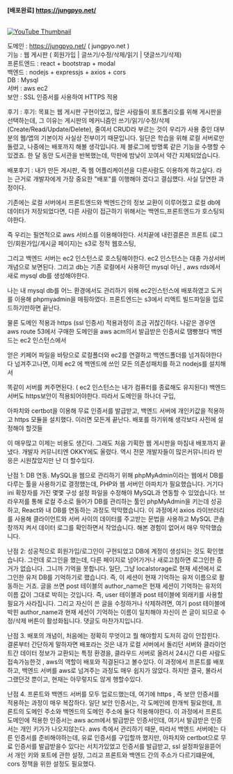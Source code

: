 **[배포완료] https://jungpyo.net/**

<br>[![YouTube Thumbnail](https://img.youtube.com/vi/EIK0m_DOJgM/0.jpg)](https://youtu.be/EIK0m_DOJgM)


도메인 : https://jungpyo.net/ ( jungpyo.net )
<br>기능 : 웹 게시판 ( 회원가입 | 글쓰기/수정/삭제/읽기 | 댓글쓰기/삭제) 
<br>프론트엔드 : react +  bootstrap + modal 
<br>백엔드 : nodejs + expressjs  + axios + cors 
<br>DB : Mysql 
<br>서버 : aws ec2 
<br>보안 : SSL 인증서를 사용하여 HTTPS 적용 
<br>

후기 :
후기: 목표는 웹 게시판 구현이었고, 많은 사람들이 포트폴리오를 위해 게시판을 선택하는데, 그 이유는 게시판의 메커니즘인 쓰기/읽기/수정/삭제 (Create/Read/Update/Delete), 줄여서 CRUD라 부르는 것이 우리가 사용 중인 대부분의 웹/앱의 기본이자 사실상 전부이기 때문입니다. 일단은 학습을 위해 로컬 서버로만 돌렸고, 나중에는 배포까지 해볼 생각입니다. 제 블로그에 방명록 같은 기능을 수행할 수 있겠죠. 한 달 동안 도서관을 반복했는데, 막판에 밤낮이 꼬여서 약간 지체되었습니다.

배포후기 : 내가 만든 게시판, 즉 웹 어플리케이션을 다른사람도 이용하게 하고싶다. 라는  근거로 개발자에게 가장 중요한 "배포"를 이행해야 겠다고 결심헀다.  사실 당연한 과정이다.

기존에는 로컬 서버에서 프론트엔드와 백엔드간의 정보 교환이 이루어졌고 로컬 db에 데이터가 저장되었다면, 다른 사람이 접근하기 위해서는 백엔드,프론트엔드가 호스팅되야한다.

즉 우리는 필연적으로 aws 서비스를 이용해야한다. 서치끝에 내린결론은 프론트 (로그인/회원가입/게시글 페이지)는 s3로 정적 웹호스팅,

그리고 백엔드 서버는 ec2 인스턴스로 호스팅해야한다. ec2 인스턴스는 대충 가상서버개념으로 보면된다. 그리고 db는 기존 로컬에서 사용하던 mysql 아닌 , aws rds에서 새로 mysql db를 생성해야한다.

나는 내 mysql db를 어느 환경에서도 관리하기 위해 ec2인스턴스에 배포하였고 도커를 이용해 phpmyadmin을 매핑하였다. 프론트엔드는 s3에서 리액트 빌드파일을 업로드하기만하면 끝난다. 

물론 도메인 적용과 https (ssl 인증서) 적용과정이 조금 귀찮긴하다. 나같은 경우엔 aws route 53에서 구매한 도메인을 aws acm의서 발급받은 인증서로 땜빵쳤다 백엔드는 ec2 인스턴스에서 

얻은 키페어 파일을 바탕으로 로컬폴더와 ec2를 연결하고 백엔드폴더를 넘겨줘야한다 다 넘겨주고나면, 이제 ec2 에 백엔드에 쓰인 모든 의존성패치를 하고 nodejs를 설치해서 

똑같이 서버를 켜주면된다. ( ec2 인스턴스는 내가 컴퓨터를 종료해도 유지된다) 백엔드서버도 https보안이 적용되어야한다. 따라서 도메인을 하나더 구입,

아파치와 certbot을 이용해 무료 인증서를 발급받고, 백엔드 서버에  개인키값을 적용하고 https 모듈을 설치했다. 이러면 모든게 끝난다.  배포를 하기위해 생각보다 사전에 설정해야 할것들

이 매우많고 이제는 비용도 생긴다. 그래도 처음 기획한 웹 게시판을  마침내 배포까지 끝냈다. 개발자 커뮤니티엔 OKKY에도 올렸다. 역시 전문 개발자들이 많은커뮤니티라 반응은 시원찮았지만 난 더 할수있다.

난점 1: DB 연동. MySQL을 웹으로 관리하기 위해 phpMyAdmin이라는 웹에서 DB를 다루는 툴을 사용하기로 결정했는데, PHP와 웹 서버인 아파치가 필요했습니다. 거기다 ini 확장자를 가진 몇몇 구성 설정 파일을 수정해야 MySQL과 연동할 수 있었습니다. 브라우저를 통해 로컬 주소로 들어가 DB를 관리하는 툴인 phpMyAdmin을 키는데 성공하고, React와 내 DB를 연동하는 과정도 막막했습니다. 이 과정에서 axios 라이브러리를 사용해 클라이언트와 서버 사이의 데이터를 주고받는 문법을 사용하고 MySQL 콘솔창까지 켜서 데이터 로그를 확인하면서 작었습니다. 해본 경험이 없어서 매우 막막했습니다.

난점 2: 성공적으로 회원가입/로그인이 구현되었고 DB에 계정이 생성되는 것도 확인했습니다. 그런데 로그인을 했는데, 다른 페이지로 넘어가거나 새로고침하면 로그인한 증거가 없습니다. 그니까 기억을 못합니다. 일단, 그냥 localstorage로 현재 세션에서 로그인한 유저 DB를 기억하기로 했습니다. 즉, 이 세션이 현재 기억하는 유저 이름으로 활동하는 거죠. 글을 쓰면 post 테이블의 author_name은 현재 세션이 기억하는 유저의 이름 값이 그대로 박히는 것입니다. 즉, user 테이블과 post 테이블에 외래키를 사용할 필요가 사라집니다. 그리고 자신이 쓴 글을 수정하거나 삭제하려면, 여기 post 테이블에 박힌 author_name과 현재 세션이 기억하는 이름이 일치해야 자신이 쓴 글이 되므로 수정/삭제 버튼이 활성화됩니다. 댓글도 마찬가지입니다.

난점 3.  배포의 개념이, 처음에는 정확히 무엇이고 뭘 해야할지 도저히 감이 안잡힌다.  결론부터 간단하게 말하자면 배포라는 것은 내가 로컬 서버에서 돌리던 서버와 클라이언트간 데이터 정보가 교환되는 특정 환경을, 
클라우드 서버로 올려서 24시간 다른 사람도 접속가능한것 , aws의 역할이 배포와 직결된다고 볼수있다. 이 과정에서 프론트를 배포하고, 백엔드 서버를 aws로 넘겨주는 과정도 매우 쉽지가 않았다. 하지만 결국, 
몰라서 그랬던것 뿐이고, 현재는 아무렇지도 않게 행할수있다.

난점 4. 프론트와 백엔드 서버를 모두 업로드했는데, 여기에 https , 즉 보안 인증서를 적용하는 과정이 매우 복잡하다.  일단 보안 인증서는, 각 도메인에 한개씩 필요한데,  프론트의 도메인 주소와 
백엔드의 도메인 주소에 둘다 적용해야한다. 이 과정에서 프론트 도메인에 적용한 인증서는 aws acm에서 발급받은 인증서인데,  여기서 발급받은 인증서는 개인 키가가 나오지않는다. 
aws 측에서 관리하기 때문, 따라서 백엔드 서버에는 다른 인증서를 준비해야하는데, 유료 인증서를 구입할까 했지만, 아파치와 certbot으로 무료 인증서를 
발급받을수 있다는 서치가있었고 인증서를 발급받고, ssl 설정파일을뜯어서 개인 키와 포트에 관한 설정, 그리고 프론트와 백엔드 간의 주소가 다르기떄문에,
cors 정책을 위한 설정도 필요했다. 

